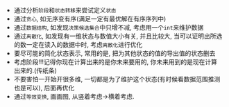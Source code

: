 - 通过分析`阶段`和`状态转移`来尝试定义`状态`
- 通过`贪心`, 如无序变有序(满足一定有最优解在有序序列中)
- 通过`数据结构`, 如发现`决策候选集合`中只增不减, 考虑用一个`int`来维护数据
- 通过`离散化`, 如发现有一维状态与数值大小有关, 并且比较大, 当可以证明出所选的数一定在读入的数据中时, 考虑`离散化`进行优化
- 要尽可能的简化状态表示, 常用的是, 把为其他状态的值的导出值的状态删去
- 考虑阶段!!!记得你现在计算出来的是你未来要用的, 你未来用到的是现在计算出来的.(传纸条)
- 不要害怕一开始开很多维, 一切都是为了维护这个状态(有时候看数据范围推测也是可以), 后面再优化
- 通过`等效变换`, 画画图, 从竖着考虑->横着考虑.